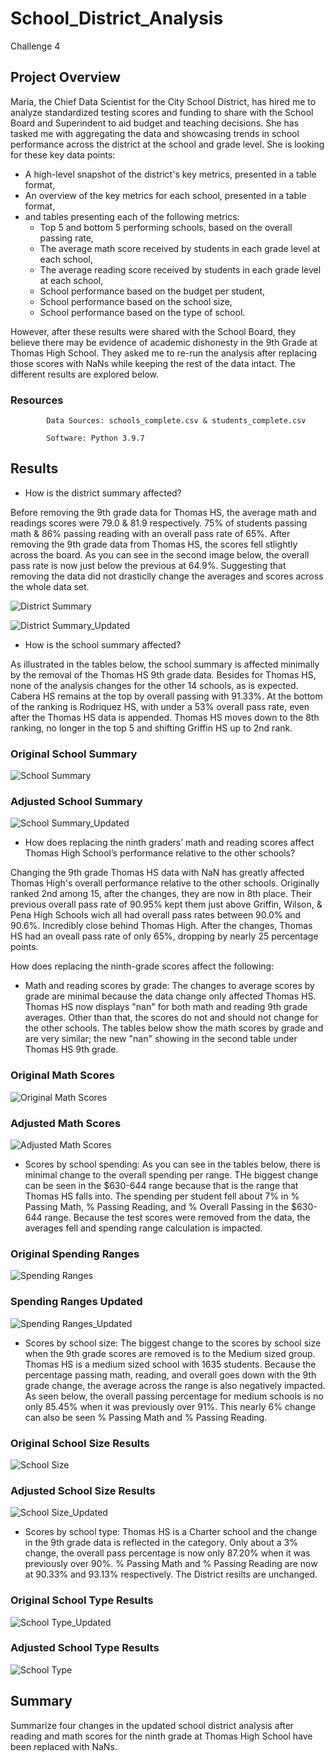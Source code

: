 # School_District_Analysis
Challenge 4
## Project Overview
Maria, the Chief Data Scientist for the City School District, has hired me to analyze standardized testing scores and funding to share with the School Board and Superindent to aid budget and teaching decisions. She has tasked me with aggregating the data and showcasing trends in school performance across the district at the school and grade level. She is looking for these key data points:
- A high-level snapshot of the district's key metrics, presented in a table format,
- An overview of the key metrics for each school, presented in a table format,
- and tables presenting each of the following metrics:
    - Top 5 and bottom 5 performing schools, based on the overall passing rate,
    - The average math score received by students in each grade level at each school,
    - The average reading score received by students in each grade level at each school,
    - School performance based on the budget per student,
    - School performance based on the school size,
    - School performance based on the type of school.

However, after these results were shared with the School Board, they believe there may be evidence of academic dishonesty in the 9th Grade at Thomas High School. They asked me to re-run the analysis after replacing those scores with NaNs while keeping the rest of the data intact. The different results are explored below.
### Resources
            Data Sources: schools_complete.csv & students_complete.csv
            
            Software: Python 3.9.7
## Results
- How is the district summary affected?

Before removing the 9th grade data for Thomas HS, the average math and readings scores were 79.0 & 81.9 respectively. 75% of students passing math & 86% passing reading with an overall pass rate of 65%. After removing the 9th grade data from Thomas HS, the scores fell stlightly across the board. As you can see in the second image below, the overall pass rate is now just below the previous at 64.9%. Suggesting that removing the data did not drasticlly change the averages and scores across the whole data set.

![District Summary](https://user-images.githubusercontent.com/96352625/151735493-5ed91663-48c5-46dc-88ae-a87f1700ab93.png)

![District Summary_Updated](https://user-images.githubusercontent.com/96352625/151735500-39f1fc2d-89cc-487b-9866-46c9cc3ac3e1.png)

- How is the school summary affected?

As illustrated in the tables below, the school summary is affected minimally by the removal of the Thomas HS 9th grade data. Besides for Thomas HS, none of the analysis changes for the other 14 schools, as is expected. Cabera HS remains at the top by overall passing with 91.33%. At the bottom of the ranking is Rodriquez HS, with under a 53% overall pass rate, even after the Thomas HS data is appended. Thomas HS moves down to the 8th ranking, no longer in the top 5 and shifting Griffin HS up to 2nd rank.

### Original School Summary
![School Summary](https://user-images.githubusercontent.com/96352625/151746154-294dac6f-26d2-4728-95cf-fe2d055da2ce.png)

### Adjusted School Summary
![School Summary_Updated](https://user-images.githubusercontent.com/96352625/151746675-5b83ba7b-73ff-46d2-ae91-30535c708e67.png)

- How does replacing the ninth graders’ math and reading scores affect Thomas High School’s performance relative to the other schools?

Changing the 9th grade Thomas HS data with NaN has greatly affected Thomas High's overall performance relative to the other schools. Originally ranked 2nd among 15, after the changes, they are now in 8th place. Their previous overall pass rate of 90.95% kept them just above Griffin, Wilson, & Pena High Schools wich all had overall pass rates between 90.0% and 90.6%. Incredibly close behind Thomas High. After the changes, Thomas HS had an oveall pass rate of only 65%, dropping by nearly 25 percentage points.

How does replacing the ninth-grade scores affect the following:
            
- Math and reading scores by grade: The changes to average scores by grade are minimal because the data change only affected Thomas HS. Thomas HS now displays "nan" for both math and reading 9th grade averages. Other than that, the scores do not and should not change for the other schools. The tables below show the math scores by grade and are very similar; the new "nan" showing in the second table under Thomas HS 9th grade. 

### Original Math Scores
![Original Math Scores](https://user-images.githubusercontent.com/96352625/151749775-71328a5d-9219-402e-8caa-fad21120c84d.png)
 
### Adjusted Math Scores
![Adjusted Math Scores](https://user-images.githubusercontent.com/96352625/151749812-47e255a3-24ac-4ed3-80c8-08cec48f291b.png)

- Scores by school spending: As you can see in the tables below, there is minimal change to the overall spending per range. THe biggest change can be seen in the $630-644 range because that is the range that Thomas HS falls into. The spending per student fell about 7% in % Passing Math, % Passing Reading, and % Overall Passing in the $630-644 range. Because the test scores were removed from the data, the averages fell and spending range calculation is impacted.

### Original Spending Ranges
![Spending Ranges](https://user-images.githubusercontent.com/96352625/151750001-ee3faf35-b877-469e-825c-34212b1aad46.png)

### Spending Ranges Updated
![Spending Ranges_Updated](https://user-images.githubusercontent.com/96352625/151750013-64ddf6a4-90ff-4c2e-87d8-789ccf853858.png)

- Scores by school size: The biggest change to the scores by school size when the 9th grade scores are removed is to the Medium sized group. Thomas HS is a medium sized school with 1635 students. Because the percentage passing math, reading, and overall goes down with the 9th grade change, the average across the range is also negatively impacted. As seen below, the overall passing percentage for medium schools is no only 85.45% when it was previously over 91%. This nearly 6% change can also be seen % Passing Math and % Passing Reading.

### Original School Size Results
![School Size](https://user-images.githubusercontent.com/96352625/151750871-52eef730-4c0f-4efe-8d98-65c5aad75edf.png)

### Adjusted School Size Results
![School Size_Updated](https://user-images.githubusercontent.com/96352625/151750885-4684300a-ddb3-4693-8008-17da128fb41a.png)

- Scores by school type: Thomas HS is a Charter school and the change in the 9th grade data is reflected in the category. Only about a 3% change, the overall pass percentage is now only 87.20% when it was previously over 90%. % Passing Math and % Passing Reading are now at 90.33% and 93.13% respectively. The District resilts are unchanged. 

### Original School Type Results
![School Type_Updated](https://user-images.githubusercontent.com/96352625/151750909-02b8fe14-b336-425e-b7b3-d19add238110.png)

### Adjusted School Type Results
![School Type](https://user-images.githubusercontent.com/96352625/151750895-88eba402-a7a7-4ef9-a48d-6037d8a0ce06.png)

## Summary
Summarize four changes in the updated school district analysis after reading and math scores for the ninth grade at Thomas High School have been replaced with NaNs.
